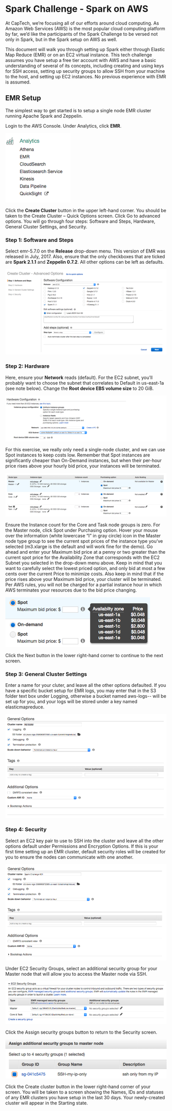 

# Spark Challenge - Spark on AWS

At CapTech, we’re focusing all of our efforts around cloud computing. As Amazon Web Services (AWS) is the most popular cloud computing platform by far, we’d like the participants of the Spark Challenge to be versed not only in Spark, but in the Spark setup on AWS as well.

This document will walk you through setting up Spark either through Elastic Map Reduce (EMR) or on an EC2 virtual instance.  This tech challenge assumes you have setup a free tier account with AWS and have a basic understanding of several of its concepts, including creating and using keys for SSH access, setting up security groups to allow SSH from your machine to the host, and setting up EC2 instances.  No previous experience with EMR is assumed.

## EMR Setup

The simplest way to get started is to setup a single node EMR cluster running Apache Spark and Zeppelin.  

Login to the AWS Console.  Under Analytics, click **EMR**.

![Services Screen](./images/Analytics_EMR.png)

Click the **Create Cluster** button in the upper left-hand corner.  You should be taken to the Create Cluster – Quick Options screen.  Click Go to advanced options.  You will go through four steps:  Software and Steps, Hardware, General Cluster Settings, and Security.


### Step 1: Software and Steps

Select emr-5.7.0 on the **Release** drop-down menu.  This version of EMR was released in July, 2017.  Also, ensure that the only checkboxes that are ticked are **Spark 2.1.1** and **Zeppelin 0.7.2**.  All other options can be left as defaults.

![Advanced General](./images/cc_advanced.png)

### Step 2: Hardware

Here, ensure your **Network** reads (default).  For the EC2 subnet, you’ll probably want to choose the subnet that correlates to Default in us-east-1a (see note below).  Change the **Root device EBS volume size** to 20 GiB.

![hardware.png](./images/hardware.png)

For this exercise, we really only need a single-node cluster, and we can use Spot instances to keep costs low.  Remember that Spot instances are significantly cheaper than On-Demand instances, but when their per-hour price rises above your hourly bid price, your instances will be terminated. 

![node_types.png](./images/node_types.png)

Ensure the Instance count for the Core and Task node groups is zero.  For the Master node, click Spot under Purchasing option.  Hover your mouse over the information (white lowercase “I” in gray circle) icon in the Master node type group to see the current spot prices of the instance type you’ve selected (m3.xlarge is the default and will work fine for the demo).  Go ahead and enter your Maximum bid price at a penny or two greater than the current spot price for the Availability Zone that corresponds with the EC2 Subnet you selected in the drop-down menu above.  Keep in mind that you want to carefully select the lowest priced option, and only bid at most a few cents over the current Price to minimize costs.  Also keep in mind that if the price rises above your Maximum bid price, your cluster will be terminated.  Per AWS rules, you will not be charged for a partial instance hour in which AWS terminates your resources due to the bid price changing.


![spot_prices.png](./images/spot_prices.png)


Click the Next button in the lower right-hand corner to continue to the next screen.

### Step 3: General Cluster Settings

Enter a name for your cluter, and leave all the other options defaulted.  If you have a specific bucket setup for EMR logs, you may enter that in the S3 folder text box under Logging, otherwise a bucket named aws-logs-<YOUR-ACCOUNT-ID>-<REGION-NAME> will be set up for you, and your logs will be stored under a key named elasticmapreduce.

![general01.png](./images/general01.png)

### Step 4: Security

Select an EC2 key pair to use to SSH into the cluster and leave all the other options default under Permissions and Encryption Options.  If this is your first time setting up an EMR cluster, default security roles will be created for you to ensure the nodes can communicate with one another.

![security01.png](./images/security01.png)

Under EC2 Security Groups, select an additional security group for your Master node that will allow you to access the Master node via SSH. 

![security02.png](./images/security02.png)

Click the Assign security groups button to return to the Security screen.

![security03.png](./images/security03.png)

Click the Create cluster button in the lower right-hand corner of your screen.  You will be taken to a screen showing the Names, IDs and statuses of any EMR clusters you have setup in the last 30 days.  Your newly-created cluster will appear in the Starting state.


